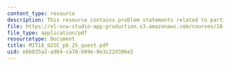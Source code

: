```yaml
---
content_type: resource
description: This resource contains problem statements related to partial derivatives.
file: https://ol-ocw-studio-app-production.s3.amazonaws.com/courses/18-02sc-multivariable-calculus-fall-2010/e6b035a2ad04ca78b89e0e3c22d306e2_MIT18_02SC_pb_25_quest.pdf
file_type: application/pdf
resourcetype: Document
title: MIT18_02SC_pb_25_quest.pdf
uid: e6b035a2-ad04-ca78-b89e-0e3c22d306e2
---
```

